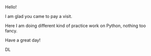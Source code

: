 Hello!

I am glad you came to pay a visit.

Here I am doing different kind of practice work on Python, nothing too fancy.

Have a great day!

DL
